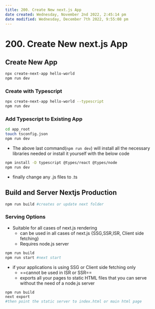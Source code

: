 ```yaml
---
title: 200. Create New next.js App
date created: Wednesday, November 2nd 2022, 2:45:14 pm
date modified: Wednesday, December 7th 2022, 9:55:08 pm
---
```


# 200. Create New next.js App

## Create New App

```bash
npx create-next-app hello-world
npm run dev
```

### Create with Typescript

```bash
npx create-next-app hello-world --typescript
npm run dev
```

### Add Typescript to Existing App

```sh
cd app_root
touch tsconfig.json
npm run dev
```

- The above last command(`npm run dev`) will install all the necessary libraries needed or install it yourself with the below code

```sh
npm install -D typescript @types/react @types/node
npm run dev
```

- finally change any .js files to .ts

## Build and Server Nextjs Production

```sh
npm run build #creates or update next folder
```

### Serving Options

- Suitable for all cases of next.js rendering
	- can be used in all cases of next.js {SSG,SSR,ISR, Client side fetching}
	- Requires node.js server

```sh
npm run build
npm run start #next start
```

- if your applications is using SSG or Client side fetching only
	- ==cannot be used in ISR or SSR==
	- exports all your pages to static HTML files that you can serve without the need of a node.js server

```sh
npm run build
next export
#then point the static server to index.html or main html page
```
